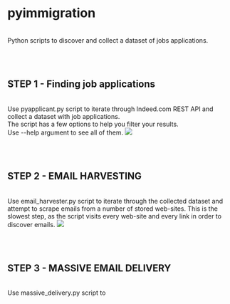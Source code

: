 # pyimmigration
</br>Python scripts to discover and collect a dataset of jobs applications. 

</br></br> <h2>STEP 1 - Finding job applications</h2>
</br>Use pyapplicant.py script to iterate through Indeed.com REST API and collect a dataset with job applications.
</br>The script has a few options to help you filter your results. 
</br>Use --help argument to see all of them.
<img src='https://i.imgur.com/Bi9gRuB.jpg'>

</br></br> <h2>STEP 2 - EMAIL HARVESTING</h2>
</br>Use email_harvester.py script to iterate through the collected dataset and attempt to scrape emails from a number of stored web-sites. This is the slowest step, as the script visits every web-site and every link in order to discover emails.
<img src='https://i.imgur.com/4ReutHf.jpg'>

</br></br> <h2>STEP 3 - MASSIVE EMAIL DELIVERY</h2>
</br>Use massive_delivery.py script to 
